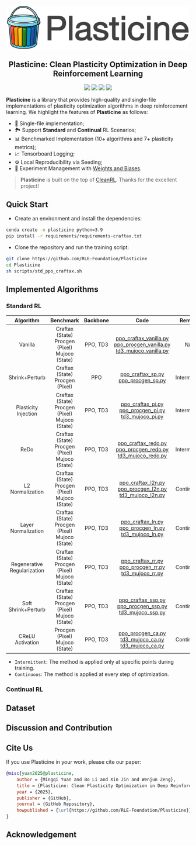 <div align=center>
<p align="center"><img align="center" width="500px" src="assets/logo.png"></p>

## Plasticine: Clean Plasticity Optimization in Deep Reinforcement Learning
<img src="https://img.shields.io/badge/License-MIT-%230677b8"> <img src="https://img.shields.io/badge/Base-PyTorch-EF4B28"> <img src="https://img.shields.io/badge/Code%20style-Black-000000"> <img src="https://img.shields.io/badge/Python-%3E%3D3.9-%2335709F"> 

</div>

**Plasticine** is a library that provides high-quality and single-file implementations of plasticity optimization algorithms in deep reinforcement learning. We highlight the features of **Plasticine** as follows:
- 📜 Single-file implementation;
- 🏞️ Support **Standard** and **Continual** RL Scenarios;
- 📊 Benchmarked Implementation (10+ algorithms and 7+ plasticity metrics);
- 📈 Tensorboard Logging;
- ⚙️ Local Reproducibility via Seeding;
- 🧫 Experiment Management with [Weights and Biases]().

> **Plasticine** is built on the top of [CleanRL](https://github.com/vwxyzjn/cleanrl). Thanks for the excellent project!

## Quick Start
- Create an environment and install the dependencies:
``` sh
conda create -n plasticine python=3.9
pip install -r requirements/requirements-craftax.txt
```

- Clone the repository and run the training script:
``` sh
git clone https://github.com/RLE-Foundation/Plasticine
cd Plasticine
sh scripts/std_ppo_craftax.sh
```


## Implemented Algorithms
### Standard RL

|        **Algorithm**        |                     **Benchmark**                    | **Backbone** |                                                                                                         **Code**                                                                                                         |  **Remark**  |
|:---------------------------:|:----------------------------------------------------:|:------------:|:------------------------------------------------------------------------------------------------------------------------------------------------------------------------------------------------------------------------:|:------------:|
|           Vanilla           | Craftax (State)<br>Procgen (Pixel)<br>Mujoco (State) |   PPO, TD3   | [ppo_craftax_vanilla.py](./plasticine/standard/ppo_craftax_vanilla.py)<br>[ppo_procgen_vanilla.py](./plasticine/standard/ppo_procgen_vanilla.py)<br>[td3_mujoco_vanilla.py](./plasticine/standard/td3_mujoco_vanilla.py) |      N/A     |
|        Shrink+Perturb       |          Craftax (State)<br>Procgen (Pixel)          |      PPO     |                                               [ppo_craftax_sp.py](./plasticine/standard/ppo_craftax_sp.py)<br>[ppo_procgen_sp.py](./plasticine/standard/ppo_procgen_sp.py)                                               | Intermittent |
|     Plasticity Injection    | Craftax (State)<br>Procgen (Pixel)<br>Mujoco (State) |   PPO, TD3   |                [ppo_craftax_pi.py](./plasticine/standard/ppo_craftax_pi.py)<br>[ppo_procgen_pi.py](./plasticine/standard/ppo_procgen_pi.py)<br>[td3_mujoco_pi.py](./plasticine/standard/td3_mujoco_pi.py)                | Intermittent |
|             ReDo            | Craftax (State)<br>Procgen (Pixel)<br>Mujoco (State) |   PPO, TD3   |          [ppo_craftax_redo.py](./plasticine/standard/ppo_craftax_redo.py)<br>[ppo_procgen_redo.py](./plasticine/standard/ppo_procgen_redo.py)<br>[td3_mujoco_redo.py](./plasticine/standard/td3_mujoco_redo.py)          | Intermittent |
|       L2 Normalization      | Craftax (State)<br>Procgen (Pixel)<br>Mujoco (State) |   PPO, TD3   |             [ppo_craftax_l2n.py](./plasticine/standard/ppo_craftax_l2n.py)<br>[ppo_procgen_l2n.py](./plasticine/standard/ppo_procgen_l2n.py)<br>[td3_mujoco_l2n.py](./plasticine/standard/td3_mujoco_l2n.py)             |  Continuous  |
|     Layer Normalization     | Craftax (State)<br>Procgen (Pixel)<br>Mujoco (State) |   PPO, TD3   |                [ppo_craftax_ln.py](./plasticine/standard/ppo_craftax_ln.py)<br>[ppo_procgen_ln.py](./plasticine/standard/ppo_procgen_ln.py)<br>[td3_mujoco_ln.py](./plasticine/standard/td3_mujoco_ln.py)                |  Continuous  |
| Regenerative Regularization | Craftax (State)<br>Procgen (Pixel)<br>Mujoco (State) |   PPO, TD3   |                [ppo_craftax_rr.py](./plasticine/standard/ppo_craftax_rr.py)<br>[ppo_procgen_rr.py](./plasticine/standard/ppo_procgen_rr.py)<br>[td3_mujoco_rr.py](./plasticine/standard/td3_mujoco_rr.py)                |  Continuous  |
|     Soft Shrink+Perturb     | Craftax (State)<br>Procgen (Pixel)<br>Mujoco (State) |   PPO, TD3   |             [ppo_craftax_ssp.py](./plasticine/standard/ppo_craftax_ssp.py)<br>[ppo_procgen_ssp.py](./plasticine/standard/ppo_procgen_ssp.py)<br>[td3_mujoco_ssp.py](./plasticine/standard/td3_mujoco_ssp.py)             |  Continuous  |
|       CReLU Activation      |           Procgen (Pixel)<br>Mujoco (State)          |   PPO, TD3   |                 [ppo_procgen_ca.py](./plasticine/standard/ppo_procgen_ca.py)<br>[td3_mujoco_ca.py](./plasticine/standard/td3_mujoco_ca.py)<br>[td3_mujoco_ca.py](./plasticine/standard/td3_mujoco_ca.py)                 |  Continuous  |

- `Intermittent`: The method is applied only at specific points during training.
- `Continuous`: The method is applied at every step of optimization.


### Continual RL

## Dataset

## Discussion and Contribution

## Cite Us
If you use Plasticine in your work, please cite our paper:
``` bib
@misc{yuan2025@plasticine,
    author = {Mingqi Yuan and Bo Li and Xin Jin and Wenjun Zeng},
    title = {Plasticine: Clean Plasticity Optimization in Deep Reinforcement Learning},
    year = {2025},
    publisher = {GitHub},
    journal = {GitHub Repository},
    howpublished = {\url{https://github.com/RLE-Foundation/Plasticine}}
}
```

## Acknowledgement
<!-- This project is supported by [The Hong Kong Polytechnic University](http://www.polyu.edu.hk/), [Eastern Institute for Advanced Study](http://www.eias.ac.cn/), and [FLW-Foundation](FLW-Foundation). [EIAS HPC](https://hpc.eias.ac.cn/) provides a GPU computing platform, and [HUAWEI Ascend Community](https://www.hiascend.com/) provides an NPU computing platform for our testing. Some code of this project is borrowed or inspired by several excellent projects, and we highly appreciate them. See [ACKNOWLEDGMENT.md](https://github.com/RLE-Foundation/rllte/blob/main/ACKNOWLEDGMENT.md). -->
